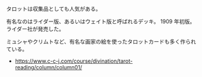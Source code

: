 タロットは収集品としても人気がある。

有名なのはライダー版、あるいはウェイト版と呼ばれるデッキ。
1909 年初版。ライダー社が発売した。

ミュシャやクリムトなど、有名な画家の絵を使ったタロットカードも多く作られている。

- https://www.c-c-j.com/course/divination/tarot-reading/column/column01/
